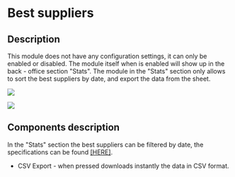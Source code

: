 # Best suppliers

## Description

This module does not have any configuration settings, it can only be enabled or disabled. The module itself when is enabled will show up in the back - office section "Stats". The module in the "Stats" section only allows to sort the best suppliers by date, and export the data from the sheet.

![](<../../../../../.gitbook/assets/Screenshot 2022-07-29 at 14-51-49 Module manager • test.png>)

![](<../../../../../.gitbook/assets/Screenshot 2022-07-29 at 14-52-15 Stats • test.png>)



## Components description

In the "Stats" section the best suppliers can be filtered by date, the specifications can be found [\[HERE\]](../../../common-components/filtering-components-in-stats.md).

* CSV Export - when pressed downloads instantly the data in CSV format.
